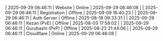| 2025-09-29 06:46:11 | Website | Online | 2025-09-29 06:46:08 |
| 2025-09-29 06:46:11 | Registration | Offline | 2025-09-09 16:40:23 |
| 2025-09-29 06:46:11 | Auth Server | Offline | 2025-08-18 09:33:31 |
| 2025-09-29 06:46:11 | Kezan (PvE) | Offline | 2025-08-03 17:58:02 |
| 2025-09-29 06:46:11 | Gurubashi (PvP) | Offline | 2025-08-23 21:44:06 |
| 2025-09-29 06:46:11 | Cloudflare | Online | 2025-09-29 06:46:08 |
